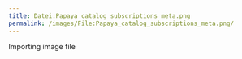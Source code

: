 ```yaml
---
title: Datei:Papaya catalog subscriptions meta.png
permalink: /images/File:Papaya_catalog_subscriptions_meta.png/
---
```


Importing image file